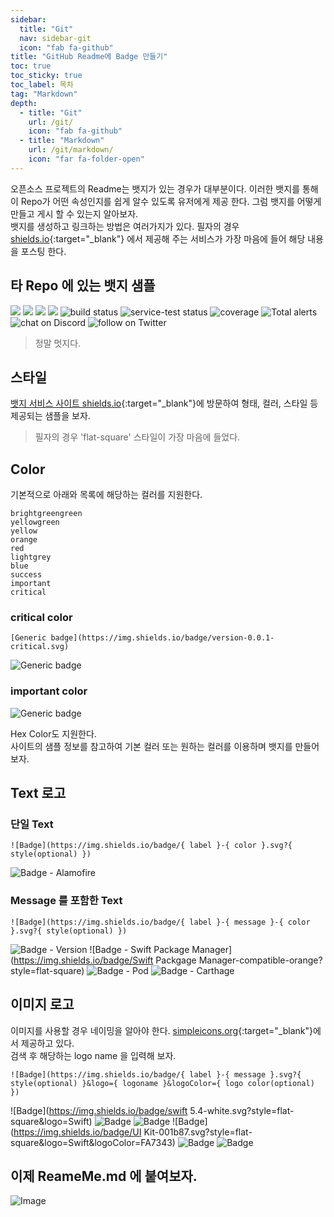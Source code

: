```yaml
---
sidebar:
  title: "Git"
  nav: sidebar-git
  icon: "fab fa-github"
title: "GitHub Readme에 Badge 만들기"
toc: true
toc_sticky: true
toc_label: 목차
tag: "Markdown"
depth: 
  - title: "Git"
    url: /git/
    icon: "fab fa-github"
  - title: "Markdown"
    url: /git/markdown/
    icon: "far fa-folder-open"
---
```

오픈소스 프로젝트의 Readme는 뱃지가 있는 경우가 대부분이다. 이러한 뱃지를 통해 이 Repo가 어떤 속성인지를 쉽게 알수 있도록 유저에게 제공 한다. 그럼 뱃지를 어떻게 만들고 게시 할 수 있는지 알아보자.  
뱃지를 생성하고 링크하는 방법은 여러가지가 있다. 
필자의 경우 [<i class="fas fa-link"></i> shields.io](https://shields.io){:target="_blank"} 에서 제공해 주는 서비스가 가장 마음에 들어 해당 내용을 포스팅 한다.

## 타 Repo 에 있는 뱃지 샘플
<img src="https://img.shields.io/github/contributors/badges/shields" />
<img src="https://img.shields.io/opencollective/backers/shields" />
<img src="https://img.shields.io/opencollective/sponsors/shields" />
<img src="https://img.shields.io/github/commit-activity/m/badges/shields" />
<img src="https://img.shields.io/circleci/project/github/badges/shields/master" alt="build status">
<img src="https://img.shields.io/circleci/project/github/badges/daily-tests?label=service%20tests"
alt="service-test status">
<img src="https://img.shields.io/coveralls/github/badges/shields"
alt="coverage"/>
<img src="https://img.shields.io/lgtm/alerts/g/badges/shields"
alt="Total alerts"/>
<img src="https://img.shields.io/discord/308323056592486420?logo=discord"
alt="chat on Discord">
<img src="https://img.shields.io/twitter/follow/shields_io?style=social&logo=twitter"
alt="follow on Twitter">

>정말 멋지다.

## 스타일
[<i class="fas fa-link"></i> 뱃지 서비스 사이트 shields.io](https://shields.io/){:target="_blank"}에 방문하여 형태, 컬러, 스타일 등 제공되는 샘플을 보자.      
>필자의 경우 'flat-square' 스타일이 가장 마음에 들었다.

## Color
기본적으로 아래와 목록에 해당하는 컬러를 지원한다.
```
brightgreengreen
yellowgreen
yellow
orange
red
lightgrey
blue
success
important
critical
```

### critical color
```
[Generic badge](https://img.shields.io/badge/version-0.0.1-critical.svg)
```
![Generic badge](https://img.shields.io/badge/version-0.0.1-critical.svg)

### important color
![Generic badge](https://img.shields.io/badge/version-0.0.1-important.svg)

Hex Color도 지원한다.    
사이트의 샘플 정보를 참고하여 기본 컬러 또는 원하는 컬러를 이용하며 뱃지를 만들어보자.  

## Text 로고
### 단일 Text
```
![Badge](https://img.shields.io/badge/{ label }-{ color }.svg?{ style(optional) })
```
![Badge - Alamofire](https://img.shields.io/badge/Alamofire-brightgreen?style=flat-square)

### Message 를 포함한 Text
```
![Badge](https://img.shields.io/badge/{ label }-{ message }-{ color }.svg?{ style(optional) })
```
![Badge - Version](https://img.shields.io/badge/Version-0.0.1-1177AA?style=flat-square)
![Badge - Swift Package Manager](https://img.shields.io/badge/Swift Packgage Manager-compatible-orange?style=flat-square)
![Badge - Pod](https://img.shields.io/badge/pod-v5.4.3-blue?style=flat-square)
![Badge - Carthage](https://img.shields.io/badge/Carthage-compatible-green?style=flat-square)

## 이미지 로고
이미지를 사용할 경우 네이밍을 알아야 한다. [<i class="fas fa-link"></i>  simpleicons.org](https://simpleicons.org/){:target="_blank"}에서 제공하고 있다.  
검색 후 해당하는 logo name 을 입력해 보자.
```
![Badge](https://img.shields.io/badge/{ label }-{ message }.svg?{ style(optional) }&logo={ logoname }&logoColor={ logo color(optional) })
```
![Badge](https://img.shields.io/badge/swift 5.4-white.svg?style=flat-square&logo=Swift)
![Badge](https://img.shields.io/badge/SwiftUI-001b87.svg?style=flat-square&logo=Swift&logoColor=black)
![Badge](https://img.shields.io/badge/Developer-000000.svg?style=flat-square&logo=iOS&logoColor=white)
![Badge](https://img.shields.io/badge/UI Kit-001b87.svg?style=flat-square&logo=Swift&logoColor=FA7343)
![Badge](https://img.shields.io/badge/RxSwift-B7178C.svg?style=flat-square&logo=ReactiveX)
![Badge](https://img.shields.io/badge/javascript-white.svg?style=flat-square&logo=JavaScript)


## 이제 ReameMe.md 에 붙여보자.
![Image](https://drive.google.com/uc?export=view&id=1c06gGU7fiJw4UePSsGkv0RLJYQH9HWMX)
